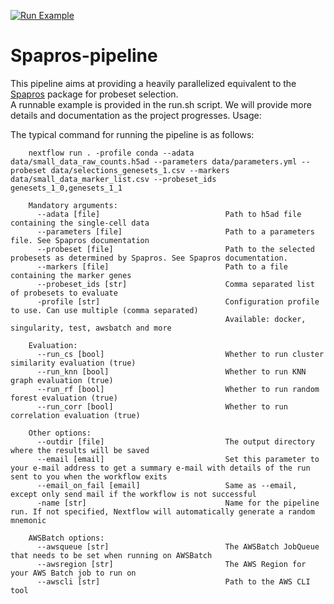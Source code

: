 [![Run Example](https://github.com/theislab/spapros-pipeline/actions/workflows/run_example.yml/badge.svg)](https://github.com/theislab/spapros-pipeline/actions/workflows/run_example.yml)

# Spapros-pipeline

This pipeline aims at providing a heavily parallelized equivalent to the [Spapros](https://github.com/theislab/spapros) package for probeset selection.    
A runnable example is provided in the run.sh script. We will provide more details and documentation as the project progresses.
Usage:

The typical command for running the pipeline is as follows:

```
    nextflow run . -profile conda --adata data/small_data_raw_counts.h5ad --parameters data/parameters.yml --probeset data/selections_genesets_1.csv --markers data/small_data_marker_list.csv --probeset_ids genesets_1_0,genesets_1_1

    Mandatory arguments:
      --adata [file]                            Path to h5ad file containing the single-cell data
      --parameters [file]                       Path to a parameters file. See Spapros documentation
      --probeset [file]                         Path to the selected probesets as determined by Spapros. See Spapros documentation.
      --markers [file]                          Path to a file containing the marker genes
      --probeset_ids [str]                      Comma separated list of probesets to evaluate
      -profile [str]                            Configuration profile to use. Can use multiple (comma separated)
                                                Available: docker, singularity, test, awsbatch and more

    Evaluation:
      --run_cs [bool]                           Whether to run cluster similarity evaluation (true)
      --run_knn [bool]                          Whether to run KNN graph evaluation (true)
      --run_rf [bool]                           Whether to run random forest evaluation (true)
      --run_corr [bool]                         Whether to run correlation evaluation (true)

    Other options:
      --outdir [file]                           The output directory where the results will be saved
      --email [email]                           Set this parameter to your e-mail address to get a summary e-mail with details of the run sent to you when the workflow exits
      --email_on_fail [email]                   Same as --email, except only send mail if the workflow is not successful
      -name [str]                               Name for the pipeline run. If not specified, Nextflow will automatically generate a random mnemonic

    AWSBatch options:
      --awsqueue [str]                          The AWSBatch JobQueue that needs to be set when running on AWSBatch
      --awsregion [str]                         The AWS Region for your AWS Batch job to run on
      --awscli [str]                            Path to the AWS CLI tool
```
